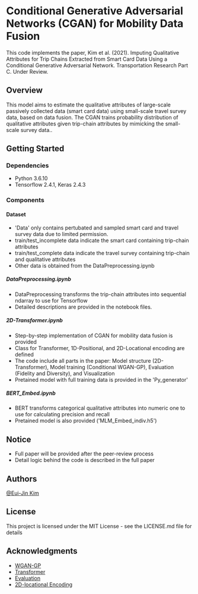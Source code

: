 # Conditional Generative Adversarial Networks (CGAN) for Mobility Data Fusion

This code implements the paper, Kim et al. (2021). Imputing Qualitative Attributes for Trip Chains Extracted from Smart Card Data Using a Conditional Generative Adversarial Network. Transportation Research Part C. Under Review.

## Overview

This model aims to estimate the qualitative attributes of large-scale passively collected data (smart card data) using small-scale travel survey data, based on data fusion. The CGAN trains probability distribution of qualitative attributes given trip-chain attributes by mimicking the small-scale survey data..

## Getting Started

### Dependencies
* Python 3.6.10
* Tensorflow 2.4.1, Keras 2.4.3

### Components

#### Dataset
* 'Data' only contains pertubated and sampled smart card and travel survey data due to limited permission.
* train/test_incomplete data indicate the smart card containing trip-chain attributes
* train/test_complete data indicate the travel survey containing trip-chain and qualitative attributes
* Other data is obtained from the DataPreprocessing.ipynb

##### DataPreprocessing.ipynb
* DataPreprocessing transforms the trip-chain attributes into sequential ndarray to use for Tensorflow
* Detailed descriptions are provided in the notebook files.

##### 2D-Transformer.ipynb
* Step-by-step implementation of CGAN for mobility data fusion is provided
* Class for Transformer, 1D-Positional, and 2D-Locational encoding are defined
* The code include all parts in the paper: Model structure (2D-Transformer), Model training (Conditional WGAN-GP), Evaluation (Fidelity and Diversity), and Visualization
* Pretained model with full training data is provided in the 'Py_generator'

##### BERT_Embed.ipynb
* BERT transforms categorical qualitative attributes into numeric one to use for calculating precision and recall
* Pretained model is also provided ('MLM_Embed_indiv.h5')


## Notice
* Full paper will be provided after the peer-review process
* Detail logic behind the code is described in the full paper

## Authors

[@Eui-Jin Kim](https://sites.google.com/view/euijinkim)


## License

This project is licensed under the MIT License - see the LICENSE.md file for details

## Acknowledgments
* [WGAN-GP](https://github.com/kongyanye/cwgan-gp)
* [Transformer](https://github.com/Lsdefine/attention-is-all-you-need-keras)
* [Evaluation](https://github.com/clovaai/generative-evaluation-prdc)
* [2D-locational Encoding](https://github.com/wzlxjtu/PositionalEncoding2D)
